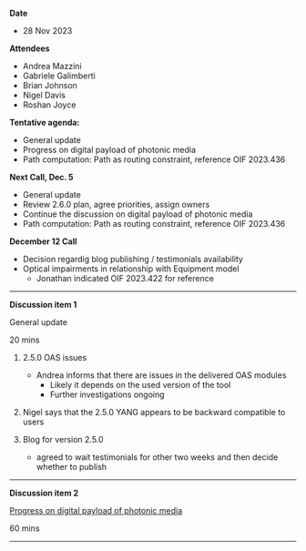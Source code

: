 **Date**
- 28 Nov 2023

**Attendees**
- Andrea Mazzini
- Gabriele Galimberti
- Brian Johnson
- Nigel Davis
- Roshan Joyce

**Tentative agenda:**
- General update
- Progress on digital payload of photonic media
- Path computation: Path as routing constraint, reference OIF 2023.436


**Next Call, Dec. 5**
- General update
- Review 2.6.0 plan, agree priorities, assign owners
- Continue the discussion on digital payload of photonic media
- Path computation: Path as routing constraint, reference OIF 2023.436

**December 12 Call**
- Decision regardig blog publishing / testimonials availability
- Optical impairments in relationship with Equipment model
   + Jonathan indicated OIF 2023.422 for reference

-------------------------------------------------------------------------------------
**Discussion item 1**

General update

20 mins

1) 2.5.0 OAS issues
     - Andrea informs that there are issues in the delivered OAS modules
       + Likely it depends on the used version of the tool
       + Further investigations ongoing

2) Nigel says that the 2.5.0 YANG appears to be backward compatible to users

3) Blog for version 2.5.0
     - agreed to wait testimonials for other two weeks and then decide whether to publish

-------------------------------------------------------------------------------------

**Discussion item 2**

[Progress on digital payload of photonic media](https://github.com/Open-Network-Models-and-Interfaces-ONMI/TAPI/discussions/575)

60 mins

-------------------------------------------------------------------------------------
